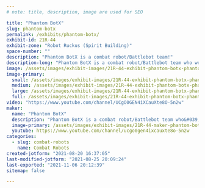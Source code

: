 ```yaml
---
# note: title, description, image are used for SEO

title: "Phantom BotX"
slug: phantom-botx
permalink: /exhibits/phantom-botx/
exhibit-id: 21R-44
exhibit-zone: "Robot Ruckus (Spirit Building)"
space-number: ""
description: "Phantom BotX is a combat robot/Battlebot team!"
description-long: "Phantom BotX is a combat robot/Battlebot team who works to build and fight the most competitive combat robots using innovative technology and building styles."
image: /assets/images/exhibit-images/21R-44-exhibit-phantom-botx-phantombotxblackborder-large.png
image-primary: 
  small: /assets/images/exhibit-images/21R-44-exhibit-phantom-botx-phantombotxblackborder-small.png
  medium: /assets/images/exhibit-images/21R-44-exhibit-phantom-botx-phantombotxblackborder-medium.png
  large: /assets/images/exhibit-images/21R-44-exhibit-phantom-botx-phantombotxblackborder-large.png
  full: /assets/images/exhibit-images/21R-44-exhibit-phantom-botx-phantombotxblackborder-full.png
video: "https://www.youtube.com/channel/UCgO0GEN4iXCauXte8O-5n2w"
maker: 
  name: "Phantom BotX"
  description: "Phantom BotX is a combat robot/Battlebot team who&#039;s goal is to always improve, in order to build and compete with the most competitive and effective combat robots possible! "
  image-primary: /assets/images/exhibit-images/21R-44-maker-phantom-botx-phantom-botx5-kick-bot-medium.jpg
  youtube: https://www.youtube.com/channel/ucgo0gen4ixcauxte8o-5n2w
categories: 
  - slug: combat-robots
    name: Combat Robots
created-jotform: "2021-08-20 16:37:05"
last-modified-jotform: "2021-08-25 20:09:24"
last-exported: "2021-11-06 20:12:39"
sitemap: false

---
```

